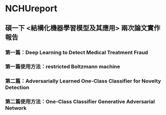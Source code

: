 # NCHUreport
## 碩一下 <結構化機器學習模型及其應用> 兩次論文實作報告
### 第一篇：Deep Learning to Detect Medical Treatment Fraud
### 第一篇使用方法：restricted Boltzmann machine


### 第二篇：Adversarially Learned One-Class Classifier for Novelty Detection
### 第二篇使用方法：One-Class Classifier Generative Adversarial Network
